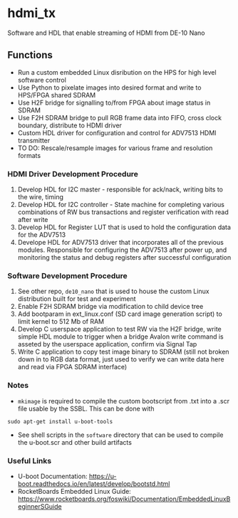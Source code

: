 # hdmi_tx
Software and HDL that enable streaming of HDMI from DE-10 Nano

## Functions
* Run a custom embedded Linux disribution on the HPS for high level software control
* Use Python to pixelate images into desired format and write to HPS/FPGA shared SDRAM
* Use H2F bridge for signalling to/from FPGA about image status in SDRAM
* Use F2H SDRAM bridge to pull RGB frame data into FIFO, cross clock boundary, distribute to HDMI driver
* Custom HDL driver for configuration and control for ADV7513 HDMI transmitter
* TO DO: Rescale/resample images for various frame and resolution formats

### HDMI Driver Development Procedure
1. Develop HDL for I2C master - responsible for ack/nack, writing bits to the wire, timing
2. Develop HDL for I2C controller - State machine for completing various combinations of RW bus transactions and register verification with read after write
3. Develop HDL for Register LUT that is used to hold the configuration data for the ADV7513
4. Develope HDL for ADV7513 driver that incorporates all of the previous modules. Responsible for configuring the ADV7513 after power up, and monitoring the status and debug registers after successful configuration

### Software Development Procedure
1. See other repo, ```de10_nano``` that is used to house the custom Linux distribution built for test and experiment
2. Enable F2H SDRAM bridge via modification to child device tree
3. Add bootparam in ext_linux.conf (SD card image generation script) to limit kernel to 512 Mb of RAM
4. Develop C userspace application to test RW via the H2F bridge, write simple HDL module to trigger when a bridge Avalon write command is asseted by the userspace application, confirm via Signal Tap
5. Write C application to copy test image binary to SDRAM (still not broken down in to RGB data format, just used to verify we can write data here and read via FPGA SDRAM interface)


### Notes
* ```mkimage``` is required to compile the custom bootscript from .txt into a .scr file usable by the SSBL. This can be done with
```
sudo apt-get install u-boot-tools
```
* See shell scripts in the ```software``` directory that can be used to compile the u-boot.scr and other build artifacts

###  Useful Links
* U-boot Documentation: https://u-boot.readthedocs.io/en/latest/develop/bootstd.html
* RocketBoards Embedded Linux Guide: https://www.rocketboards.org/foswiki/Documentation/EmbeddedLinuxBeginnerSGuide